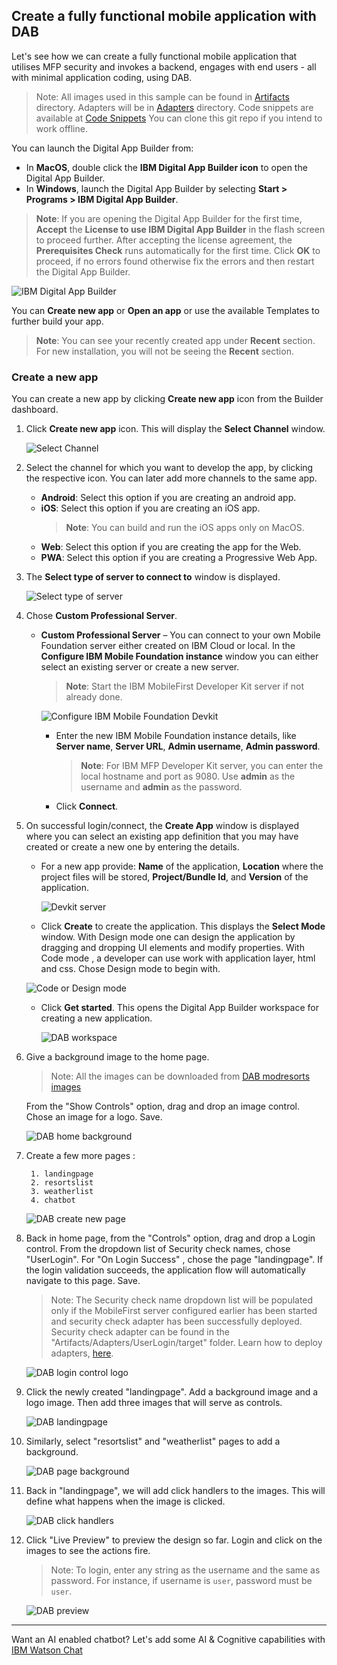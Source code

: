 ## Create a fully functional mobile application with DAB

Let's see how we can create a fully functional mobile application that utilises MFP security and invokes a backend, engages with end users - all with minimal application coding, using DAB.

>Note: All images used in this sample can be found in [Artifacts](../Artifacts/images) directory.
> Adapters will be in [Adapters](../Artifacts/Adapters) directory. Code snippets are available at [Code Snippets](../Artifacts/Code_snippets)
> You can clone this git repo if you intend to work offline.

You can launch the Digital App Builder from:

* In **MacOS**, double click the **IBM Digital App Builder icon** to open the Digital App Builder.
* In **Windows**, launch the Digital App Builder by selecting **Start > Programs > IBM Digital App Builder**.

>**Note**: If you are opening the Digital App Builder for the first time, **Accept** the **License to use IBM Digital App Builder** in the flash screen to proceed further. After accepting the license agreement, the **Prerequisites Check** runs automatically for the first time. Click **OK** to proceed, if no errors found otherwise fix the errors and then restart the Digital App Builder.

![IBM Digital App Builder](../Artifacts/screenshots/dab-home-screen.png)

You can **Create new app** or **Open an app** or use the available Templates to further build your app.
>**Note**: You can see your recently created app under **Recent** section. For new installation, you will not be seeing the **Recent** section.


### Create a new app

You can create a new app by clicking **Create new app** icon from the Builder dashboard.

1. Click **Create new app** icon. This will display the **Select Channel** window.

    ![Select Channel](../Artifacts/screenshots/dab-select-channel.png)

2. Select the channel for which you want to develop the app, by clicking the respective icon. You can later add more channels to the same app.

    * **Android**: Select this option if you are creating an android app.
    * **iOS**: Select this option if you are creating an iOS app.
        >**Note**: You can build and run the iOS apps only on MacOS.
    * **Web**: Select this option if you are creating the app for the Web.
    * **PWA**: Select this option if you are creating a Progressive Web App.

3. The **Select type of server to connect to** window is displayed.

    ![Select type of server](../Artifacts/screenshots/dab-select-server.png)

4. Chose **Custom Professional Server**.
    
    * **Custom Professional Server** – You can connect to your own Mobile Foundation server either created on IBM Cloud or local. In the **Configure IBM Mobile Foundation instance** window you can either select an existing server or create a new server.

        >**Note**: Start the IBM MobileFirst Developer Kit server if not already done.
        
        ![Configure IBM Mobile Foundation Devkit](../Artifacts/screenshots/dab-add-devserver.png)
 
        * Enter the new IBM Mobile Foundation instance details, like **Server name**, **Server URL**, **Admin username**, **Admin password**.
            >**Note**: For IBM MFP Developer Kit server, you can enter the local hostname and port as 9080. Use **admin** as the username and **admin** as the password. 

        * Click **Connect**.

5. On successful login/connect, the **Create App** window is displayed where you can select an existing app definition that you may have created or create a new one by entering the details. 
    * For a new app provide: **Name** of the application, **Location** where the project files will be stored, **Project/Bundle Id**, and **Version** of the application. 
 
        ![Devkit server](../Artifacts/screenshots/dab-modresorts-createproject.png)

    * Click **Create** to create the application. This displays the **Select Mode** window. With Design mode one can design the application by dragging and dropping UI elements and modify properties. With Code mode , a developer can use work with application layer, html and css. Chose Design mode to begin with.

    ![Code or Design mode](../Artifacts/screenshots/dab-modresorts-chosedesignmode.png)
    
    
    * Click **Get started**. This opens the Digital App Builder workspace for creating a new application.

        ![DAB workspace](../Artifacts/screenshots/dab-workbench.png)

6. Give a background image to the home page. 

   >Note: All the images can be downloaded from [DAB modresorts images](../Artifacts/images)	
   
   From the "Show Controls" option, drag and drop an image control. Chose an image for a logo. Save.

	![DAB home background](../Artifacts/screenshots/dab-homescreen-background.gif)

7. Create a few more pages :

		1. landingpage
		2. resortslist
		3. weatherlist
		4. chatbot 	

   ![DAB create new page](../Artifacts/screenshots/dab-modresorts-addpages.gif)			
      
8. Back in home page, from the "Controls" option, drag and drop a Login control. From the dropdown list of Security check names, chose "UserLogin".  For "On Login Success" , chose the page "landingpage". If the login validation succeeds, the application flow will automatically navigate to this page. Save.
	   
	 >Note: The Security check name dropdown list will be populated only if the MobileFirst server configured earlier has been started and security check adapter has been successfully deployed. Security check adapter can be found in the "Artifacts/Adapters/UserLogin/target" folder. Learn how to deploy adapters, [here](http://mobilefirstplatform.ibmcloud.com/tutorials/en/foundation/8.0/adapters/creating-adapters/#downloading-or-deploying-adapters-using-mobilefirst-operations-console).  
	 
	![DAB login control logo](../Artifacts/screenshots/dab-modresorts-addlogincontrol.gif)
	  
9. Click the newly created "landingpage". Add a background image and a logo image. Then add three images that will serve as controls.

	![DAB landingpage](../Artifacts/screenshots/dab-modresorts-landingpage.gif)

10. Similarly, select "resortslist" and "weatherlist" pages to add a background.

	![DAB page background ](../Artifacts/screenshots/dab-modresorts-resort-weatherlist.gif)

11. Back in "landingpage", we will add click handlers to the images. This will define what happens when the image is clicked.

	![DAB click handlers](../Artifacts/screenshots/dab-modresorts-clickhandlers.gif)
	
12. Click "Live Preview" to preview the design so far. Login and click on the images to see the actions fire.

	>Note: To login, enter any string as the username and the same as password. 	For instance, if username is `user`, password must be `user`.

	![DAB preview](../Artifacts/screenshots/dab-modresorts-preview.gif)

-------------
Want an AI enabled chatbot? Let's add some AI & Cognitive capabilities with [IBM Watson Chat](../2-watson-chatbot)

